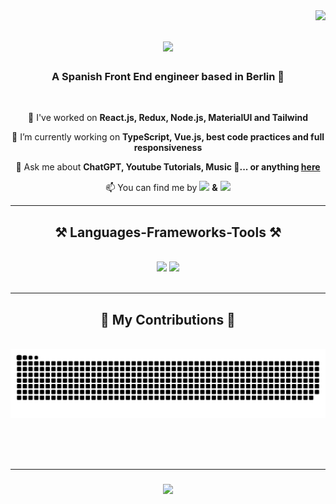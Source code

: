 <img align="right" src="https://visitor-badge.laobi.icu/badge?page_id=LauraPastor.LauraPastor">



<h1 align="center">
    <img src="https://readme-typing-svg.herokuapp.com/?font=Righteous&size=35&center=true&vCenter=true&width=500&height=70&duration=4000&lines=Hi+There!+👋;+I'm+Laura+Pastor!;" />
</h1>

<h3 align="center">A Spanish Front End engineer based in Berlin 🐆</h3>

<br/>

<div align="center">
 
 🔭 I've worked on **React.js, Redux, Node.js, MaterialUI and Tailwind**
 
 🌱 I’m currently working on **TypeScript, Vue.js, best code practices and full responsiveness**

 💬 Ask me about **ChatGPT, Youtube Tutorials, Music 🥁... or anything [here](https://github.com/LauraPastor/LauraPastor/issues)**
 
 📫 You can find me by <a href="mailto:laurapastorj@gmail.com"><img src="https://img.shields.io/badge/Gmail-333333?style=for-the-badge&logo=gmail&logoColor=red" /></a>  **&**  <a href="https://www.linkedin.com/in/laura-pastor-" target="_blank"><img src="https://img.shields.io/badge/LinkedIn-0077B5?style=for-the-badge&logo=linkedin&logoColor=white" target="_blank" /></a>
 </div>

 <hr/>
 
<h2 align="center">⚒️ Languages-Frameworks-Tools ⚒️</h2>
<br/>
<div align="center">
    <img src="https://skillicons.dev/icons?i=html,css,javascript,typescript,vue,react,mui,tailwind,bootstrap" />
    <img src="https://skillicons.dev/icons?i=github,git,vscode,figma,nodejs,nextjs" /><br>
</div>

<br/>
<hr/>

<div align="center">
  <h2>🐍 My Contributions 🐍</h2>
  <br>
  <img alt="snake eating my contributions" src="https://raw.githubusercontent.com/platane/snk/output/github-contribution-grid-snake-dark.svg" />
  
  <br/><br/><br/>
</div>

<hr/>

<!-- <h2 align="center">⚡ Stats ⚡</h2>
ToDo=https://www.youtube.com/watch?v=eHaXw8Bd_ms&t=437s
<br>
<div align=center>
  <img width=390 src="https://github-readme-streak-stats-LauraPastor.vercel.app/?user=LauraPastor&count_private=true&theme=react&border_radius=10" alt="streak stats"/>
  <img width=390 src="https://github-readme-stats-LauraPastor.vercel.app/api?username=LauraPastor&count_private=true&show_icons=true&theme=react&rank_icon=github&border_radius=10" alt="readme stats" />
  <br/>
  <img width=325 align="center" src="https://github-readme-stats-LauraPastor.vercel.app/api/top-langs/?username=LauraPastor&hide=HTML&langs_count=8&layout=compact&theme=react&border_radius=10&size_weight=0.5&count_weight=0.5&exclude_repo=github-readme-stats" alt="top langs" />
</div>

<br/><br/>
<hr/> -->

<h3 align="center">
    <img src="https://readme-typing-svg.herokuapp.com/?font=Righteous&size=25&center=true&vCenter=true&width=500&height=70&duration=4000&lines=Thanks+for+reading!+✌️;+Drop+me+a+message+on+Linkedin!;I'm+always+down+to+collab+😊">
</h3>

<br/>
